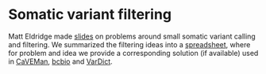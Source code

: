 Somatic variant filtering
=========================

Matt Eldridge made [slides](https://bioinformatics-core-shared-training.github.io/cruk-summer-school-2017/Day3/somatic_snv_filtering.html) on problems around small somatic variant calling and filtering. We summarized the filtering ideas into a [spreadsheet](https://docs.google.com/spreadsheets/d/1Xbz4nW76mofKb9ym3C725W035qkA7JuUu8_FvYSCOT0/edit#gid=0), where for problem and idea we provide a corresponding solution (if available) used in [CaVEMan](https://github.com/cancerit/cgpCaVEManWrapper), [bcbio](http://bcb.io/2015/03/05/cancerval/) and [VarDict](vardict_filtering.md).

